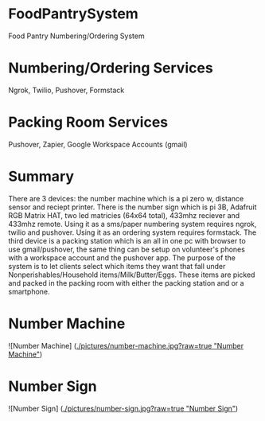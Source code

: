# FoodPantrySystem
Food Pantry Numbering/Ordering System

# Numbering/Ordering Services
Ngrok,
Twilio,
Pushover,
Formstack

# Packing Room Services
Pushover,
Zapier,
Google Workspace Accounts (gmail)

# Summary
There are 3 devices: the number machine which is a pi zero w, distance sensor and reciept printer. There is the number sign which is pi 3B, Adafruit RGB Matrix HAT, two led matricies (64x64 total), 433mhz reciever and 433mhz remote. Using it as a sms/paper numbering system requires ngrok, twilio and pushover. Using it as an ordering system requires formstack. The third device is a packing station which is an all in one pc with browser to use gmail/pushover, the same thing can be setup on volunteer's phones with a workspace account and the pushover app. The purpose of the system is to let clients select which items they want that fall under Nonperishables/Household items/Milk/Butter/Eggs. These items are picked and packed in the packing room with either the packing station and or a smartphone.

# Number Machine
![Number Machine] ([./pictures/number-machine.jpg?raw=true "Number Machine"](https://github.com/matt-desmarais/FoodPantrySystem/raw/main/pictures/number-machine.jpeg))

# Number Sign
![Number Sign] ([./pictures/number-sign.jpg?raw=true "Number Sign"](https://github.com/matt-desmarais/FoodPantrySystem/raw/main/pictures/number-sign.jpg))
